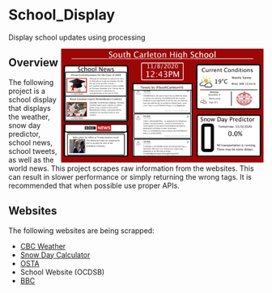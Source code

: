 # School_Display
Display school updates using processing

<p> 
  <img width = 400 height=225 align='Right' src="https://github.com/Raziz1/School_Display/blob/main/images/Capture.PNG? raw=true">
</p>

## Overview
The following project is a school display that displays the weather, snow day predictor, school news, school tweets, as well as the world news. This project scrapes raw information from the websites. This can result in slower performance or simply returning the wrong tags. It is recommended that when possible use proper APIs.

## Websites
The following websites are being scrapped:
* [CBC Weather](https://www.cbc.ca/weather/s0000430.html)
* [Snow Day Calculator](https://www.snowdaycalculator.com/calculator.php)
* [OSTA](http://www.ottawaschoolbus.ca/)
* School Website (OCDSB)
* [BBC](https://www.bbc.com/news/world)


